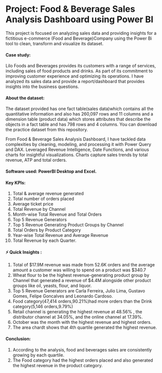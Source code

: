 # Project: Food & Beverage Sales Analysis Dashboard using Power BI

This project is focused on analyzing sales data and providing insights for a fictitious e-commerce (Food and Beverage)Company using the Power Bi tool to clean, transform and visualize its dataset.

#### Case study: 
Lilo Foods and Beverages provides its customers with a range of services, including sales of food products and drinks. As part of its commitment to improving customer experience and optimizing its operations. I have analyzed its sales data and provide a report/dashboard that provides insights into the business questions.

#### About the dataset:
The dataset provided has one fact table(sales data)which contains all the quantitative information and also has 260,097 rows and 11 columns and a dimension table (product data) which stores attributes that describe the objects in a fact table and has 798 rows and 4 columns. You can download the practice dataset from this repository.

From Food & Beverage Sales Analysis Dashboard, I have tackled data complexities by cleaning, modeling, and processing it with Power Query and DAX. Leveraged Revenue Intelligence, Date Functions, and various charts for insightful visualizations.  Charts capture sales trends by total revenue, ATP and total orders. 

#### Software used: PowerBI Desktop and Excel.

#### Key KPIs:
1. Total & average revenue generated
2. Total number of orders placed
3. Average ticket price
4. Total Revenue by Channel
5. Month-wise Total Revenue and Total Orders
6. Top 5 Revenue Generators
7. Top 5 Revenue Generating Product Groups by Channel
8. Total Orders by Product Category
9. Year-wise Total Revenue and Average Revenue
10. Total Revenue by each Quarter.

#### ⚡ Quick Insights :
1. Total of $17.9M revenue was made from 52.6K orders and the average amount a customer was willing to spend on a product was $340.7
2. Wheat flour to be the highest revenue-generating product group by Channel that generated a revenue of $4.4M alongside other product groups like oil, yeasts, flour, and liquor.
3. Top 5 Revenue Generators are Carla Ferreira, Julio Lima, Gustavo Gomes, Felipe Goncalves and Leonardo Cardoso.
4. Food category(47,414 orders,90.21%)had more orders than the Drink category(5,146 orders,9.79%)
5. Retail channel is generating the highest revenue at 48.56% , the distributor channel at 34.05%, and the online channel at 17.39%.
6. October was the month with the highest revenue and highest orders.
7. The area chardt shows that 4th quartile generated the highest revenue.

#### Conclusion:
1. According to the analysis, food and beverages sales are consistently growing by each quartile.
2. The Food category had the highest orders placed and also generated the highest revenue in the product category.
